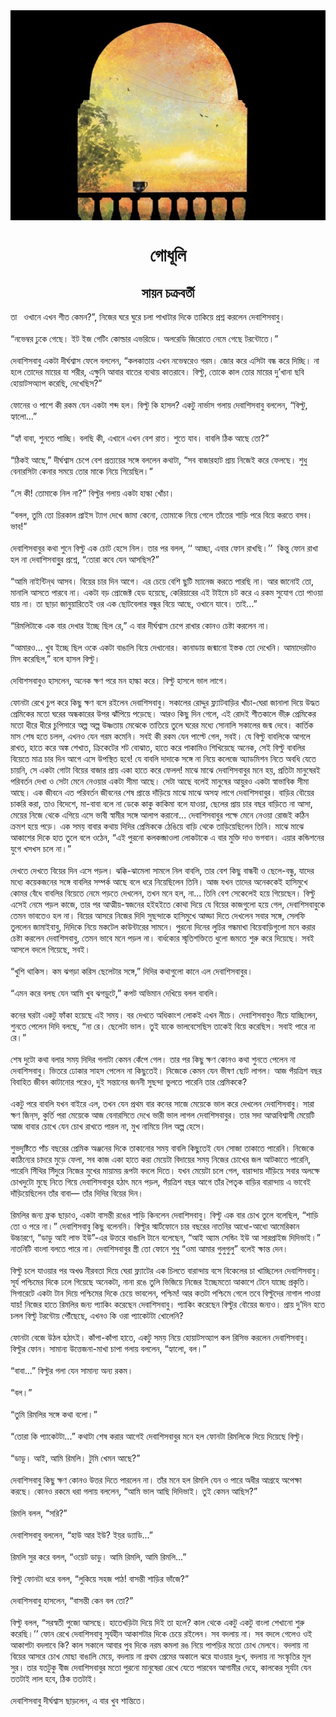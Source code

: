 <div align=center> <img src="./../metadata/images/গোধূলি.jpg" align="center" ></div>
<h1 align=center>গোধূলি</h1>
<h2 align=center>সায়ন চক্রবর্তী</h2>
&#x9A4;&#x9BE; &#x2002;&#x993;&#x996;&#x9BE;&#x9A8;&#x9C7; &#x98F;&#x996;&#x9A8; &#x9B6;&#x9C0;&#x9A4; &#x995;&#x9C7;&#x9AE;&#x9A8;?&#x201D;, &#x9A8;&#x9BF;&#x99C;&#x9C7;&#x9B0; &#x998;&#x9B0;&#x9C7; &#x998;&#x9C1;&#x9B0;&#x9C7; &#x99A;&#x9B2;&#x9BE; &#x9AA;&#x9BE;&#x996;&#x9BE;&#x99F;&#x9BE;&#x9B0; &#x9A6;&#x9BF;&#x995;&#x9C7; &#x9A4;&#x9BE;&#x995;&#x9BF;&#x9DF;&#x9C7; &#x9AA;&#x9CD;&#x9B0;&#x9B6;&#x9CD;&#x9A8; &#x995;&#x9B0;&#x9B2;&#x9C7;&#x9A8; &#x9A6;&#x9C7;&#x9AC;&#x9BE;&#x9B6;&#x9BF;&#x9B8;&#x9AC;&#x9BE;&#x9AC;&#x9C1;&#x964;<br> <br>&#x201C;&#x9A8;&#x9AD;&#x9C7;&#x9AE;&#x9CD;&#x9AC;&#x9B0; &#x9A2;&#x9C1;&#x995;&#x9C7; &#x997;&#x9C7;&#x99B;&#x9C7;&#x964; &#x987;&#x99F; &#x987;&#x99C; &#x997;&#x9C7;&#x99F;&#x9BF;&#x982; &#x995;&#x9CB;&#x9B2;&#x9CD;&#x9A1;&#x9BE;&#x9B0; &#x98F;&#x9AD;&#x9B0;&#x9BF;&#x9A1;&#x9C7;&#x964; &#x985;&#x9B2;&#x9B0;&#x9C7;&#x9A1;&#x9BF; &#x99C;&#x9BF;&#x9B0;&#x9CB;&#x9A4;&#x9C7; &#x9A8;&#x9C7;&#x9AE;&#x9C7; &#x997;&#x9C7;&#x99B;&#x9C7; &#x99F;&#x9B0;&#x9A8;&#x9CD;&#x99F;&#x9CB;&#x9A4;&#x9C7;&#x964;&#x201D;<br> <br>&#x9A6;&#x9C7;&#x9AC;&#x9BE;&#x9B6;&#x9BF;&#x9B8;&#x9AC;&#x9BE;&#x9AC;&#x9C1; &#x98F;&#x995;&#x99F;&#x9BE; &#x9A6;&#x9C0;&#x9B0;&#x9CD;&#x998;&#x9B6;&#x9CD;&#x9AC;&#x9BE;&#x9B8; &#x9AB;&#x9C7;&#x9B2;&#x9C7; &#x9AC;&#x9B2;&#x9B2;&#x9C7;&#x9A8;, &#x201C;&#x995;&#x9B2;&#x995;&#x9BE;&#x9A4;&#x9BE;&#x9DF; &#x98F;&#x996;&#x9A8; &#x9A8;&#x9AD;&#x9C7;&#x9AE;&#x9CD;&#x9AC;&#x9B0;&#x9C7;&#x993; &#x997;&#x9B0;&#x9AE;&#x964; &#x99C;&#x9CB;&#x9B0; &#x995;&#x9B0;&#x9C7; &#x98F;&#x9B8;&#x9BF;&#x99F;&#x9BE; &#x9AC;&#x9A8;&#x9CD;&#x9A7; &#x995;&#x9B0;&#x9C7; &#x9A6;&#x9BF;&#x99A;&#x9CD;&#x99B;&#x9BF;&#x964; &#x9A8;&#x9BE; &#x9B9;&#x9B2;&#x9C7; &#x9A4;&#x9CB;&#x9A6;&#x9C7;&#x9B0; &#x9AE;&#x9BE;&#x9DF;&#x9C7;&#x9B0; &#x9AF;&#x9BE; &#x9B6;&#x9B0;&#x9C0;&#x9B0;, &#x98F;&#x995;&#x9CD;&#x9B7;&#x9C1;&#x9A8;&#x9BF; &#x986;&#x9AC;&#x9BE;&#x9B0; &#x9AC;&#x9BE;&#x9A4;&#x9C7;&#x9B0; &#x9AC;&#x9CD;&#x9AF;&#x9A5;&#x9BE;&#x9DF; &#x995;&#x9BE;&#x9A4;&#x9B0;&#x9BE;&#x9AC;&#x9C7;&#x964; &#x9AC;&#x9BF;&#x9B2;&#x9CD;&#x99F;&#x9C1;, &#x9A4;&#x9CB;&#x995;&#x9C7; &#x995;&#x9BE;&#x9B2; &#x9A4;&#x9CB;&#x9B0; &#x9AE;&#x9BE;&#x9DF;&#x9C7;&#x9B0; &#x9A6;&#x9C1;&#x2019;&#x996;&#x9BE;&#x9A8;&#x9BE; &#x99B;&#x9AC;&#x9BF; &#x9B9;&#x9CB;&#x9DF;&#x9BE;&#x99F;&#x9B8;&#x985;&#x9CD;&#x9AF;&#x9BE;&#x9AA; &#x995;&#x9B0;&#x9C7;&#x99B;&#x9BF;, &#x9A6;&#x9C7;&#x996;&#x9C7;&#x99B;&#x9BF;&#x9B8;?&#x201D;<br> <br>&#x9AB;&#x9CB;&#x9A8;&#x9C7;&#x9B0; &#x993; &#x9AA;&#x9BE;&#x9B6;&#x9C7; &#x995;&#x9C0; &#x9B0;&#x995;&#x9AE; &#x9AF;&#x9C7;&#x9A8; &#x98F;&#x995;&#x99F;&#x9BE; &#x9B6;&#x9AC;&#x9CD;&#x9A6; &#x9B9;&#x9B2;&#x964; &#x9AC;&#x9BF;&#x9B2;&#x9CD;&#x99F;&#x9C1; &#x995;&#x9BF; &#x9B9;&#x9BE;&#x9B8;&#x9B2;? &#x98F;&#x995;&#x99F;&#x9C1; &#x9A8;&#x9BE;&#x9B0;&#x9CD;&#x9AD;&#x9BE;&#x9B8; &#x997;&#x9B2;&#x9BE;&#x9DF; &#x9A6;&#x9C7;&#x9AC;&#x9BE;&#x9B6;&#x9BF;&#x9B8;&#x9AC;&#x9BE;&#x9AC;&#x9C1; &#x9AC;&#x9B2;&#x9B2;&#x9C7;&#x9A8;, &#x201C;&#x9AC;&#x9BF;&#x9B2;&#x9CD;&#x99F;&#x9C1;, &#x9B9;&#x9CD;&#x9AF;&#x9BE;&#x9B2;&#x9CB;...&#x201D;<br> <br>&#x201C;&#x9B9;&#x9CD;&#x9AF;&#x9BE;&#x981; &#x9AC;&#x9BE;&#x9AC;&#x9BE;, &#x9B6;&#x9C1;&#x9A8;&#x9A4;&#x9C7; &#x9AA;&#x9BE;&#x99A;&#x9CD;&#x99B;&#x9BF;&#x964; &#x9AC;&#x9B2;&#x99B;&#x9BF; &#x995;&#x9C0;, &#x98F;&#x996;&#x9BE;&#x9A8;&#x9C7; &#x98F;&#x996;&#x9A8; &#x9AC;&#x9C7;&#x9B6; &#x9B0;&#x9BE;&#x9A4;&#x964; &#x9B6;&#x9C1;&#x9A4;&#x9C7; &#x9AF;&#x9BE;&#x9AC;&#x964; &#x9AC;&#x9BE;&#x9AC;&#x9B2;&#x9BF; &#x9A0;&#x9BF;&#x995; &#x986;&#x99B;&#x9C7; &#x9A4;&#x9CB;?&#x201D;<br> <br>&#x201C;&#x9A0;&#x9BF;&#x995;&#x987; &#x986;&#x99B;&#x9C7;,&#x201D; &#x9A6;&#x9C0;&#x9B0;&#x9CD;&#x998;&#x9B6;&#x9CD;&#x9AC;&#x9BE;&#x9B8; &#x99A;&#x9C7;&#x9AA;&#x9C7; &#x9AC;&#x9C7;&#x9B6; &#x9AA;&#x9CD;&#x9B0;&#x9A4;&#x9CD;&#x9AF;&#x9DF;&#x9C7;&#x9B0; &#x9B8;&#x999;&#x9CD;&#x997;&#x9C7; &#x9AC;&#x9B2;&#x9B2;&#x9C7;&#x9A8; &#x995;&#x9A5;&#x9BE;&#x99F;&#x9BE;, &#x201C;&#x9B8;&#x9AC; &#x9AC;&#x9BE;&#x99C;&#x9BE;&#x9B0;&#x9B9;&#x9BE;&#x99F; &#x9AA;&#x9CD;&#x9B0;&#x9BE;&#x9DF; &#x9A8;&#x9BF;&#x99C;&#x9C7;&#x987; &#x995;&#x9B0;&#x9C7; &#x9AB;&#x9C7;&#x9B2;&#x99B;&#x9C7;&#x964; &#x9B6;&#x9C1;&#x9A7;&#x9C1; &#x9AC;&#x9C7;&#x9A8;&#x9BE;&#x9B0;&#x9B8;&#x9BF;&#x99F;&#x9BE; &#x995;&#x9C7;&#x9A8;&#x9BE;&#x9B0; &#x9B8;&#x9AE;&#x9DF;&#x9C7; &#x9A4;&#x9CB;&#x9B0; &#x9AE;&#x9BE;&#x995;&#x9C7; &#x9A8;&#x9BF;&#x9DF;&#x9C7; &#x997;&#x9BF;&#x9DF;&#x9C7;&#x99B;&#x9BF;&#x9B2;&#x964;&#x201D;<br> <br>&#x201C;&#x9B8;&#x9C7; &#x995;&#x9C0;! &#x9A4;&#x9CB;&#x9AE;&#x9BE;&#x995;&#x9C7; &#x9A8;&#x9BF;&#x9B2; &#x9A8;&#x9BE;?&#x201D; &#x9AC;&#x9BF;&#x9B2;&#x9CD;&#x99F;&#x9C1;&#x9B0; &#x997;&#x9B2;&#x9BE;&#x9DF; &#x98F;&#x995;&#x99F;&#x9BE; &#x9B9;&#x9BE;&#x9B2;&#x9CD;&#x995;&#x9BE; &#x996;&#x9CB;&#x981;&#x99A;&#x9BE;&#x964;<br> <br>&#x201C;&#x9AC;&#x9B2;&#x9B2;, &#x9A4;&#x9C1;&#x9AE;&#x9BF; &#x9A4;&#x9CB; &#x99A;&#x9BF;&#x9B0;&#x995;&#x9BE;&#x9B2; &#x9AA;&#x9CD;&#x9B0;&#x9BE;&#x987;&#x9B8; &#x99F;&#x9CD;&#x9AF;&#x9BE;&#x997; &#x9A6;&#x9C7;&#x996;&#x9C7; &#x99C;&#x9BE;&#x9AE;&#x9BE; &#x995;&#x9C7;&#x9A8;&#x9CB;, &#x9A4;&#x9CB;&#x9AE;&#x9BE;&#x995;&#x9C7; &#x9A8;&#x9BF;&#x9DF;&#x9C7; &#x997;&#x9C7;&#x9B2;&#x9C7; &#x9A4;&#x9BE;&#x981;&#x9A4;&#x9C7;&#x9B0; &#x9B6;&#x9BE;&#x9DC;&#x9BF; &#x9AA;&#x9B0;&#x9C7; &#x9AC;&#x9BF;&#x9DF;&#x9C7; &#x995;&#x9B0;&#x9A4;&#x9C7; &#x9AC;&#x9B8;&#x9AC;&#x964; &#x9AD;&#x9BE;&#x9AC;!&#x201D;<br> <br>&#x9A6;&#x9C7;&#x9AC;&#x9BE;&#x9B6;&#x9BF;&#x9B8;&#x9AC;&#x9BE;&#x9AC;&#x9C1;&#x9B0; &#x995;&#x9A5;&#x9BE; &#x9B6;&#x9C1;&#x9A8;&#x9C7; &#x9AC;&#x9BF;&#x9B2;&#x9CD;&#x99F;&#x9C1; &#x98F;&#x995; &#x99A;&#x9CB;&#x99F; &#x9B9;&#x9C7;&#x9B8;&#x9C7; &#x9A8;&#x9BF;&#x9B2;&#x964; &#x9A4;&#x9BE;&#x9B0; &#x9AA;&#x9B0; &#x9AC;&#x9B2;&#x9B2;, &#x2018;&#x2018; &#x986;&#x99A;&#x9CD;&#x99B;&#x9BE;, &#x98F;&#x9AC;&#x9BE;&#x9B0; &#x9AB;&#x9CB;&#x9A8; &#x9B0;&#x9BE;&#x996;&#x99B;&#x9BF;&#x964;&#x2019;&#x2019;&#xA0; &#x995;&#x9BF;&#x9A8;&#x9CD;&#x9A4;&#x9C1; &#x9AB;&#x9CB;&#x9A8; &#x9B0;&#x9BE;&#x996;&#x9BE; &#x9B9;&#x9B2; &#x9A8;&#x9BE; &#x9A6;&#x9C7;&#x9AC;&#x9BE;&#x9B6;&#x9BF;&#x9B8;&#x9AC;&#x9BE;&#x9AC;&#x9C1;&#x9C1;&#x9B0; &#x9AA;&#x9CD;&#x9B0;&#x9B6;&#x9CD;&#x9A8;&#x9C7;, &#x201C;&#x9A4;&#x9CB;&#x9B0;&#x9BE; &#x995;&#x9AC;&#x9C7; &#x9AF;&#x9C7;&#x9A8; &#x986;&#x9B8;&#x99B;&#x9BF;&#x9B8;?&#x201D;<br> <br>&#x201C;&#x986;&#x9AE;&#x9BF; &#x9A8;&#x9BE;&#x987;&#x9A8;&#x9CD;&#x99F;&#x9BF;&#x9A8;&#x9CD;&#x200C;&#x9A5; &#x986;&#x9B8;&#x9AC;&#x964; &#x9AC;&#x9BF;&#x9DF;&#x9C7;&#x9B0; &#x99A;&#x9BE;&#x9B0; &#x9A6;&#x9BF;&#x9A8; &#x986;&#x997;&#x9C7;&#x964; &#x98F;&#x9B0; &#x99A;&#x9C7;&#x9DF;&#x9C7; &#x9AC;&#x9C7;&#x9B6;&#x9BF; &#x99B;&#x9C1;&#x99F;&#x9BF; &#x9AE;&#x9CD;&#x9AF;&#x9BE;&#x9A8;&#x9C7;&#x99C; &#x995;&#x9B0;&#x9A4;&#x9C7; &#x9AA;&#x9BE;&#x9B0;&#x99B;&#x9BF; &#x9A8;&#x9BE;&#x964; &#x986;&#x9B0; &#x99C;&#x9BE;&#x9A8;&#x9CB;&#x987; &#x9A4;&#x9CB;, &#x9AE;&#x9BE;&#x9A8;&#x9BE;&#x9B2;&#x9BF; &#x986;&#x9B8;&#x9A4;&#x9C7; &#x9AA;&#x9BE;&#x9B0;&#x9AC;&#x9C7; &#x9A8;&#x9BE;&#x964; &#x98F;&#x995;&#x99F;&#x9BE; &#x9AC;&#x9DC; &#x9AA;&#x9CD;&#x9B0;&#x9CB;&#x99C;&#x9C7;&#x995;&#x9CD;&#x99F; &#x9B9;&#x9C7;&#x9A1; &#x9B9;&#x9DF;&#x9C7;&#x99B;&#x9C7;, &#x995;&#x9C7;&#x9B0;&#x9BF;&#x9DF;&#x9BE;&#x9B0;&#x9C7;&#x9B0; &#x98F;&#x987; &#x99F;&#x9BE;&#x987;&#x9AE;&#x9C7; &#x99A;&#x99F; &#x995;&#x9B0;&#x9C7; &#x98F; &#x9B0;&#x995;&#x9AE; &#x9B8;&#x9C1;&#x9AF;&#x9CB;&#x997; &#x9A4;&#x9CB; &#x9AA;&#x9BE;&#x993;&#x9DF;&#x9BE; &#x9AF;&#x9BE;&#x9DF; &#x9A8;&#x9BE;&#x964; &#x9A4;&#x9BE; &#x99B;&#x9BE;&#x9DC;&#x9BE; &#x99C;&#x9BE;&#x9A8;&#x9C1;&#x9DF;&#x9BE;&#x9B0;&#x9BF;&#x9A4;&#x9C7;&#x987; &#x993;&#x9B0; &#x98F;&#x995; &#x99B;&#x9CB;&#x99F;&#x9AC;&#x9C7;&#x9B2;&#x9BE;&#x9B0; &#x9AC;&#x9A8;&#x9CD;&#x9A7;&#x9C1;&#x9B0; &#x9AC;&#x9BF;&#x9DF;&#x9C7; &#x986;&#x99B;&#x9C7;, &#x993;&#x996;&#x9BE;&#x9A8;&#x9C7; &#x9AF;&#x9BE;&#x9AC;&#x9C7;&#x964; &#x9A4;&#x9BE;&#x987;...&#x201D;<br> <br>&#x201C;&#x9B0;&#x9BF;&#x9AE;&#x9B2;&#x9BF;&#x99F;&#x9BE;&#x995;&#x9C7; &#x98F;&#x995; &#x9AC;&#x9BE;&#x9B0; &#x9A6;&#x9C7;&#x996;&#x9BE;&#x9B0; &#x987;&#x99A;&#x9CD;&#x99B;&#x9C7; &#x99B;&#x9BF;&#x9B2; &#x9B0;&#x9C7;,&#x201D; &#x98F; &#x9AC;&#x9BE;&#x9B0; &#x9A6;&#x9C0;&#x9B0;&#x9CD;&#x998;&#x9B6;&#x9CD;&#x9AC;&#x9BE;&#x9B8; &#x99A;&#x9C7;&#x9AA;&#x9C7; &#x9B0;&#x9BE;&#x996;&#x9BE;&#x9B0; &#x995;&#x9CB;&#x9A8;&#x993; &#x99A;&#x9C7;&#x9B7;&#x9CD;&#x99F;&#x9BE; &#x995;&#x9B0;&#x9B2;&#x9C7;&#x9A8; &#x9A8;&#x9BE;&#x964;<br> <br>&#x201C;&#x986;&#x9AE;&#x9BE;&#x9B0;&#x993;... &#x996;&#x9C1;&#x9AC; &#x987;&#x99A;&#x9CD;&#x99B;&#x9C7; &#x99B;&#x9BF;&#x9B2; &#x993;&#x995;&#x9C7; &#x98F;&#x995;&#x99F;&#x9BE; &#x9AC;&#x9BE;&#x999;&#x9BE;&#x9B2;&#x9BF; &#x9AC;&#x9BF;&#x9DF;&#x9C7; &#x9A6;&#x9C7;&#x996;&#x9BE;&#x9A8;&#x9CB;&#x9B0;&#x964; &#x995;&#x9BE;&#x9A8;&#x9BE;&#x9A1;&#x9BE;&#x9DF; &#x99C;&#x9A8;&#x9CD;&#x9AE;&#x9BE;&#x9A8;&#x9CB; &#x987;&#x9B8;&#x9CD;&#x9A4;&#x995; &#x9A4;&#x9CB; &#x9A6;&#x9C7;&#x996;&#x9C7;&#x9A8;&#x9BF;&#x964; &#x986;&#x9AE;&#x9BE;&#x9A6;&#x9C7;&#x9B0;&#x99F;&#x9BE;&#x993; &#x9AE;&#x9BF;&#x9B8; &#x995;&#x9B0;&#x9C7;&#x99B;&#x9BF;&#x9B2;,&#x201D; &#x9AC;&#x9B2;&#x9C7; &#x9B9;&#x9BE;&#x9B8;&#x9B2; &#x9AC;&#x9BF;&#x9B2;&#x9CD;&#x99F;&#x9C1;&#x964;<br> <br>&#x9A6;&#x9C7;&#x9AC;&#x9BE;&#x9BF;&#x9B6;&#x9B8;&#x9AC;&#x9BE;&#x9AC;&#x9C1;&#x993; &#x9B9;&#x9BE;&#x9B8;&#x9B2;&#x9C7;&#x9A8;, &#x985;&#x9A8;&#x9C7;&#x995; &#x995;&#x9CD;&#x9B7;&#x9A3; &#x9AA;&#x9B0;&#x9C7; &#x9AE;&#x9A8; &#x9B9;&#x9BE;&#x9B2;&#x9CD;&#x995;&#x9BE; &#x995;&#x9B0;&#x9C7;&#x964; &#x9AC;&#x9BF;&#x9B2;&#x9CD;&#x99F;&#x9C1; &#x9B9;&#x9BE;&#x9B8;&#x9B2;&#x9C7; &#x9AD;&#x9BE;&#x9B2; &#x9B2;&#x9BE;&#x997;&#x9C7;&#x964;<br> <br>&#x9AB;&#x9CB;&#x9A8;&#x99F;&#x9BE; &#x9B0;&#x9C7;&#x996;&#x9C7; &#x99A;&#x9C1;&#x9AA; &#x995;&#x9B0;&#x9C7; &#x995;&#x9BF;&#x99B;&#x9C1; &#x995;&#x9CD;&#x9B7;&#x9A3; &#x9AC;&#x9B8;&#x9C7; &#x9B0;&#x987;&#x9B2;&#x9C7;&#x9A8; &#x9A6;&#x9C7;&#x9AC;&#x9BE;&#x9B6;&#x9BF;&#x9B8;&#x9AC;&#x9BE;&#x9AC;&#x9C1;&#x964; &#x9B8;&#x995;&#x9BE;&#x9B2;&#x9C7;&#x9B0; &#x9B0;&#x9CB;&#x9A6;&#x9CD;&#x9A6;&#x9C1;&#x9B0; &#x9AB;&#x9CD;&#x9B2;&#x9CD;&#x9AF;&#x9BE;&#x99F;&#x9AC;&#x9BE;&#x9DC;&#x9BF;&#x9B0; &#x996;&#x9BE;&#x981;&#x99A;&#x9BE;-&#x998;&#x9C7;&#x9B0;&#x9BE; &#x99C;&#x9BE;&#x9A8;&#x9BE;&#x9B2;&#x9BE; &#x9A6;&#x9BF;&#x9DF;&#x9C7; &#x989;&#x9A6;&#x9CD;&#x9A7;&#x9A4; &#x9AA;&#x9CD;&#x9B0;&#x9C7;&#x9AE;&#x9BF;&#x995;&#x9C7;&#x9B0; &#x9AE;&#x9A4;&#x9CB; &#x998;&#x9B0;&#x9C7;&#x9B0; &#x985;&#x9A8;&#x9CD;&#x9A7;&#x995;&#x9BE;&#x9B0;&#x9C7;&#x9B0; &#x989;&#x9AA;&#x9B0; &#x99D;&#x9BE;&#x981;&#x9AA;&#x9BF;&#x9DF;&#x9C7; &#x9AA;&#x9DC;&#x9C7;&#x99B;&#x9C7;&#x964; &#x986;&#x9B0;&#x993; &#x995;&#x9BF;&#x99B;&#x9C1; &#x9A6;&#x9BF;&#x9A8; &#x997;&#x9C7;&#x9B2;&#x9C7;, &#x98F;&#x987; &#x9B0;&#x9CB;&#x9A6;&#x987; &#x9B6;&#x9C0;&#x9A4;&#x995;&#x9BE;&#x9B2;&#x9C7; &#x9AD;&#x9C0;&#x9B0;&#x9C1; &#x9AA;&#x9CD;&#x9B0;&#x9C7;&#x9AE;&#x9BF;&#x995;&#x9C7;&#x9B0; &#x9AE;&#x9A4;&#x9CB; &#x9A7;&#x9C0;&#x9B0;&#x9C7; &#x9A7;&#x9C0;&#x9B0;&#x9C7; &#x99A;&#x9C1;&#x9AA;&#x9BF;&#x9B8;&#x9BE;&#x9B0;&#x9C7; &#x985;&#x9B2;&#x9CD;&#x9AA; &#x985;&#x9B2;&#x9CD;&#x9AA; &#x989;&#x9B7;&#x9CD;&#x9A3;&#x9A4;&#x9BE;&#x9DF; &#x9AE;&#x9C7;&#x99D;&#x9C7;&#x995;&#x9C7; &#x9A4;&#x9BE;&#x9A4;&#x9BF;&#x9DF;&#x9C7; &#x9A4;&#x9C1;&#x9B2;&#x9C7; &#x998;&#x9B0;&#x9C7;&#x9B0; &#x9AE;&#x9A7;&#x9CD;&#x9AF;&#x9C7; &#x9B8;&#x9CB;&#x9A8;&#x9BE;&#x9B2;&#x9BF; &#x9B8;&#x995;&#x9BE;&#x9B2;&#x9C7;&#x9B0; &#x99C;&#x9A8;&#x9CD;&#x9AE; &#x9A6;&#x9C7;&#x9AC;&#x9C7;&#x964; &#x995;&#x9BE;&#x9B0;&#x9CD;&#x9A4;&#x9BF;&#x995; &#x9AE;&#x9BE;&#x9B8; &#x9B6;&#x9C7;&#x9B7; &#x9B9;&#x9A4;&#x9C7; &#x99A;&#x9B2;&#x9B2;, &#x98F;&#x996;&#x9A8;&#x993; &#x9AF;&#x9C7;&#x9A8; &#x997;&#x9B0;&#x9AE; &#x995;&#x9AE;&#x9C7;&#x9A8;&#x9BF;&#x964; &#x9B8;&#x9AC;&#x987; &#x995;&#x9C0; &#x9B0;&#x995;&#x9AE; &#x9AF;&#x9C7;&#x9A8; &#x9AA;&#x9BE;&#x9B2;&#x9CD;&#x99F;&#x9C7; &#x997;&#x9C7;&#x9B2;, &#x9B8;&#x9AC;&#x987;&#x964; &#x9AF;&#x9C7; &#x9AC;&#x9BF;&#x9B2;&#x9CD;&#x99F;&#x9C1; &#x9AC;&#x9BE;&#x9AC;&#x9B2;&#x9BF;&#x995;&#x9C7; &#x986;&#x997;&#x9B2;&#x9C7; &#x9B0;&#x9BE;&#x996;&#x9A4;, &#x9B9;&#x9BE;&#x9A4;&#x9C7; &#x995;&#x9B0;&#x9C7; &#x985;&#x999;&#x9CD;&#x995; &#x9B6;&#x9C7;&#x996;&#x9BE;&#x9A4;, &#x995;&#x9CD;&#x9B0;&#x9BF;&#x995;&#x9C7;&#x99F;&#x9C7;&#x9B0; &#x9B6;&#x99F; &#x9AC;&#x9CB;&#x99D;&#x9BE;&#x9A4;, &#x9B9;&#x9BE;&#x9A4;&#x9C7; &#x995;&#x9B0;&#x9C7; &#x9AA;&#x9BE;&#x995;&#x9BE;&#x9AE;&#x9BF;&#x993; &#x9B6;&#x9BF;&#x996;&#x9BF;&#x9DF;&#x9C7;&#x99B;&#x9C7; &#x985;&#x9A8;&#x9C7;&#x995;, &#x9B8;&#x9C7;&#x987; &#x9AC;&#x9BF;&#x9B2;&#x9CD;&#x99F;&#x9C1; &#x9AC;&#x9BE;&#x9AC;&#x9B2;&#x9BF;&#x9B0; &#x9AC;&#x9BF;&#x9DF;&#x9C7;&#x9A4;&#x9C7; &#x9AE;&#x9BE;&#x9A4;&#x9CD;&#x9B0; &#x99A;&#x9BE;&#x9B0; &#x9A6;&#x9BF;&#x9A8; &#x986;&#x997;&#x9C7; &#x98F;&#x9B8;&#x9C7; &#x989;&#x9AA;&#x9B8;&#x9CD;&#x9A5;&#x9BF;&#x9A4; &#x9B9;&#x9AC;&#x9C7;! &#x9AF;&#x9C7; &#x9AC;&#x9BE;&#x9AC;&#x9B2;&#x9BF; &#x9A6;&#x9BE;&#x9A6;&#x9BE;&#x995;&#x9C7; &#x9B8;&#x999;&#x9CD;&#x997;&#x9C7; &#x9A8;&#x9BE; &#x9A8;&#x9BF;&#x9DF;&#x9C7; &#x995;&#x9B2;&#x9C7;&#x99C;&#x9C7; &#x985;&#x9CD;&#x9AF;&#x9BE;&#x9A1;&#x9AE;&#x9BF;&#x9B6;&#x9A8; &#x9A8;&#x9BF;&#x9A4;&#x9C7; &#x985;&#x9AC;&#x9A7;&#x9BF; &#x9AF;&#x9C7;&#x9A4;&#x9C7; &#x99A;&#x9BE;&#x9DF;&#x9A8;&#x9BF;, &#x9B8;&#x9C7; &#x98F;&#x995;&#x99F;&#x9BE; &#x997;&#x9CB;&#x99F;&#x9BE; &#x9AC;&#x9BF;&#x9DF;&#x9C7;&#x9B0; &#x9AC;&#x9BE;&#x99C;&#x9BE;&#x9B0; &#x9AA;&#x9CD;&#x9B0;&#x9BE;&#x9DF; &#x98F;&#x995;&#x9BE; &#x9B9;&#x9BE;&#x9A4;&#x9C7; &#x995;&#x9B0;&#x9C7; &#x9AB;&#x9C7;&#x9B2;&#x9B2;! &#x9AE;&#x9BE;&#x99D;&#x9C7; &#x9AE;&#x9BE;&#x99D;&#x9C7; &#x9A6;&#x9C7;&#x9AC;&#x9BE;&#x9B6;&#x9BF;&#x9B8;&#x9AC;&#x9BE;&#x9AC;&#x9C1;&#x9B0; &#x9AE;&#x9A8;&#x9C7; &#x9B9;&#x9DF;, &#x9AA;&#x9CD;&#x9B0;&#x9A4;&#x9BF;&#x99F;&#x9BE; &#x9AE;&#x9BE;&#x9A8;&#x9C1;&#x9B7;&#x9C7;&#x9B0;&#x987; &#x9AA;&#x9B0;&#x9BF;&#x9AC;&#x9B0;&#x9CD;&#x9A4;&#x9A8; &#x9A6;&#x9C7;&#x996;&#x9BE; &#x993; &#x9B8;&#x9C7;&#x99F;&#x9BE; &#x9AE;&#x9C7;&#x9A8;&#x9C7; &#x9A8;&#x9C7;&#x993;&#x9DF;&#x9BE;&#x9B0; &#x98F;&#x995;&#x99F;&#x9BE; &#x9B8;&#x9C0;&#x9AE;&#x9BE; &#x986;&#x99B;&#x9C7;&#x964; &#x9B8;&#x9C7;&#x99F;&#x9BE; &#x986;&#x99B;&#x9C7; &#x9AC;&#x9B2;&#x9C7;&#x987; &#x9AE;&#x9BE;&#x9A8;&#x9C1;&#x9B7;&#x9C7;&#x9B0; &#x986;&#x9DF;&#x9C1;&#x9B0;&#x993; &#x98F;&#x995;&#x99F;&#x9BE; &#x9B8;&#x9CD;&#x9AC;&#x9BE;&#x9AD;&#x9BE;&#x9AC;&#x9BF;&#x995; &#x9B8;&#x9C0;&#x9AE;&#x9BE; &#x986;&#x99B;&#x9C7;&#x964; &#x98F;&#x995; &#x99C;&#x9C0;&#x9AC;&#x9A8;&#x9C7; &#x98F;&#x9A4; &#x9AA;&#x9B0;&#x9BF;&#x9AC;&#x9B0;&#x9CD;&#x9A4;&#x9A8; &#x99C;&#x9C0;&#x9AC;&#x9A8;&#x9C7;&#x9B0; &#x9B6;&#x9C7;&#x9B7; &#x9AA;&#x9CD;&#x9B0;&#x9BE;&#x9A8;&#x9CD;&#x9A4;&#x9C7; &#x9A6;&#x9BE;&#x981;&#x9DC;&#x9BF;&#x9DF;&#x9C7; &#x9AE;&#x9BE;&#x99D;&#x9C7; &#x9AE;&#x9BE;&#x99D;&#x9C7; &#x985;&#x9B8;&#x9B9;&#x9CD;&#x9AF; &#x9B2;&#x9BE;&#x997;&#x9C7; &#x9A6;&#x9C7;&#x9AC;&#x9BE;&#x9B6;&#x9BF;&#x9B8;&#x9AC;&#x9BE;&#x9AC;&#x9C1;&#x9B0;&#x964; &#x9AC;&#x9BE;&#x9DC;&#x9BF;&#x9B0; &#x9AC;&#x9CC;&#x9DF;&#x9C7;&#x9B0; &#x99A;&#x9BE;&#x995;&#x9B0;&#x9BF; &#x995;&#x9B0;&#x9BE;, &#x9A4;&#x9BE;&#x993; &#x9AC;&#x9BF;&#x9A6;&#x9C7;&#x9B6;&#x9C7;, &#x9AE;&#x9BE;-&#x9AC;&#x9BE;&#x9AC;&#x9BE; &#x9AC;&#x9B2;&#x9C7; &#x9A8;&#x9BE; &#x9A1;&#x9C7;&#x995;&#x9C7; &#x995;&#x9BE;&#x995;&#x9C1; &#x995;&#x9BE;&#x995;&#x9BF;&#x9AE;&#x9BE; &#x9AC;&#x9B2;&#x9C7; &#x9AF;&#x9BE;&#x993;&#x9DF;&#x9BE;, &#x99B;&#x9C7;&#x9B2;&#x9C7;&#x9B0; &#x9AA;&#x9CD;&#x9B0;&#x9BE;&#x9DF; &#x99A;&#x9BE;&#x9B0; &#x9AC;&#x99B;&#x9B0; &#x9AC;&#x9BE;&#x9DC;&#x9BF;&#x9A4;&#x9C7; &#x9A8;&#x9BE; &#x986;&#x9B8;&#x9BE;, &#x9AE;&#x9C7;&#x9DF;&#x9C7;&#x9B0; &#x9A8;&#x9BF;&#x99C;&#x9C7; &#x9A5;&#x9C7;&#x995;&#x9C7; &#x98F;&#x997;&#x9BF;&#x9DF;&#x9C7; &#x98F;&#x9B8;&#x9C7; &#x9AD;&#x9BE;&#x9AC;&#x9C0; &#x9B8;&#x9CD;&#x9AC;&#x9BE;&#x9AE;&#x9C0;&#x9B0; &#x9B8;&#x999;&#x9CD;&#x997;&#x9C7; &#x986;&#x9B2;&#x9BE;&#x9AA; &#x995;&#x9B0;&#x9BE;&#x9A8;&#x9CB;... &#x9A6;&#x9C7;&#x9AC;&#x9BE;&#x9B6;&#x9BF;&#x9B8;&#x9AC;&#x9BE;&#x9AC;&#x9C1;&#x9B0; &#x9AA;&#x995;&#x9CD;&#x9B7;&#x9C7; &#x9AE;&#x9C7;&#x9A8;&#x9C7; &#x9A8;&#x9C7;&#x993;&#x9DF;&#x9BE; &#x9B0;&#x9CB;&#x99C;&#x987; &#x995;&#x9A0;&#x9BF;&#x9A8; &#x995;&#x9CD;&#x9B0;&#x9AE;&#x9B6; &#x9B9;&#x9DF;&#x9C7; &#x9AA;&#x9DC;&#x9C7;&#x964; &#x98F;&#x995; &#x9B8;&#x9AE;&#x9DF; &#x9AC;&#x9BE;&#x9AC;&#x9BE;&#x9B0; &#x995;&#x9A5;&#x9BE;&#x9DF; &#x9A6;&#x9BF;&#x9A6;&#x9BF;&#x9B0; &#x9AA;&#x9CD;&#x9B0;&#x9C7;&#x9AE;&#x9BF;&#x995;&#x995;&#x9C7; &#x9A0;&#x9C7;&#x999;&#x9BF;&#x9DF;&#x9C7; &#x9AC;&#x9BE;&#x9DC;&#x9BF; &#x9A5;&#x9C7;&#x995;&#x9C7; &#x9A4;&#x9BE;&#x9A1;&#x9BC;&#x9BF;&#x9DF;&#x9C7;&#x99B;&#x9BF;&#x9B2;&#x9C7;&#x9A8; &#x9A4;&#x9BF;&#x9A8;&#x9BF;&#x964; &#x9AE;&#x9BE;&#x99D;&#x9C7; &#x9AE;&#x9BE;&#x99D;&#x9C7; &#x986;&#x995;&#x9BE;&#x9B6;&#x9C7;&#x9B0; &#x9A6;&#x9BF;&#x995;&#x9C7; &#x9B9;&#x9BE;&#x9A4; &#x9A4;&#x9C1;&#x9B2;&#x9C7; &#x9AC;&#x9B2;&#x9C7; &#x993;&#x9A0;&#x9C7;&#x9A8;, &#x201C;&#x98F;&#x987; &#x9AA;&#x9C1;&#x9B0;&#x9A8;&#x9CB; &#x995;&#x9B2;&#x995;&#x9AC;&#x9CD;&#x99C;&#x9BE;&#x993;&#x9B2;&#x9BE; &#x9B2;&#x9CB;&#x995;&#x99F;&#x9BE;&#x995;&#x9C7; &#x98F; &#x9AC;&#x9BE;&#x9B0; &#x9AE;&#x9C1;&#x995;&#x9CD;&#x9A4;&#x9BF; &#x9A6;&#x9BE;&#x993; &#x9AD;&#x997;&#x9AC;&#x9BE;&#x9A8;&#x964; &#x98F;&#x9DF;&#x9BE;&#x9B0; &#x995;&#x9A8;&#x9CD;&#x9A1;&#x9BF;&#x9B6;&#x9A8;&#x9C7;&#x9B0; &#x9AF;&#x9C1;&#x997;&#x9C7; &#x996;&#x9B8;&#x996;&#x9B8; &#x99A;&#x9B2;&#x9C7; &#x9A8;&#x9BE;&#x964;&#x201D;<br> <br>&#x9A6;&#x9C7;&#x996;&#x9A4;&#x9C7; &#x9A6;&#x9C7;&#x996;&#x9A4;&#x9C7; &#x9AC;&#x9BF;&#x9DF;&#x9C7;&#x9B0; &#x9A6;&#x9BF;&#x9A8; &#x98F;&#x9B8;&#x9C7; &#x9AA;&#x9DC;&#x9B2;&#x964; &#x99D;&#x995;&#x9CD;&#x995;&#x9BF;-&#x99D;&#x9BE;&#x9AE;&#x9C7;&#x9B2;&#x9BE; &#x9B8;&#x9BE;&#x9AE;&#x9B2;&#x9C7; &#x9A8;&#x9BF;&#x9B2; &#x9AC;&#x9BE;&#x9AC;&#x9B2;&#x9BF;, &#x9A4;&#x9BE;&#x9B0; &#x9AC;&#x9C7;&#x9B6; &#x995;&#x9BF;&#x99B;&#x9C1; &#x9AC;&#x9BE;&#x9A8;&#x9CD;&#x9A7;&#x9AC;&#x9C0; &#x993; &#x99B;&#x9C7;&#x9B2;&#x9C7;-&#x9AC;&#x9A8;&#x9CD;&#x9A7;&#x9C1;, &#x9AF;&#x9BE;&#x9A6;&#x9C7;&#x9B0; &#x9AE;&#x9A7;&#x9CD;&#x9AF;&#x9C7; &#x995;&#x9DF;&#x9C7;&#x995;&#x99C;&#x9A8;&#x9C7;&#x9B0; &#x9B8;&#x999;&#x9CD;&#x997;&#x9C7; &#x9AC;&#x9BE;&#x9AC;&#x9B2;&#x9BF;&#x9B0; &#x9B8;&#x9AE;&#x9CD;&#x9AA;&#x9B0;&#x9CD;&#x995; &#x986;&#x99B;&#x9C7; &#x9AC;&#x9B2;&#x9C7; &#x9A7;&#x9B0;&#x9C7; &#x9A8;&#x9BF;&#x9DF;&#x9C7;&#x99B;&#x9BF;&#x9B2;&#x9C7;&#x9A8; &#x9A4;&#x9BF;&#x9A8;&#x9BF;&#x964; &#x986;&#x99C; &#x9AF;&#x996;&#x9A8; &#x9A4;&#x9BE;&#x9A6;&#x9C7;&#x9B0; &#x985;&#x9A8;&#x9C7;&#x995;&#x995;&#x9C7;&#x987; &#x9B9;&#x9BE;&#x9B8;&#x9BF;&#x9AE;&#x9C1;&#x996;&#x9C7; &#x995;&#x9CB;&#x9AE;&#x9B0; &#x9AC;&#x9C7;&#x981;&#x9A7;&#x9C7; &#x9AC;&#x9BE;&#x9AC;&#x9B2;&#x9BF;&#x9B0; &#x9AC;&#x9BF;&#x9DF;&#x9C7;&#x9A4;&#x9C7; &#x9A8;&#x9C7;&#x9AE;&#x9C7; &#x9AA;&#x9DC;&#x9A4;&#x9C7; &#x9A6;&#x9C7;&#x996;&#x9B2;&#x9C7;&#x9A8;, &#x9A4;&#x996;&#x9A8; &#x9AE;&#x9A8;&#x9C7; &#x9B9;&#x9B2;, &#x9A8;&#x9BE;... &#x9A4;&#x9BF;&#x9A8;&#x9BF; &#x9AC;&#x9C7;&#x9B6; &#x9B8;&#x9C7;&#x995;&#x9C7;&#x9B2;&#x9C7;&#x987; &#x9B9;&#x9DF;&#x9C7; &#x997;&#x9BF;&#x9DF;&#x9C7;&#x99B;&#x9C7;&#x9A8;&#x964; &#x9AC;&#x9BF;&#x9B2;&#x9CD;&#x99F;&#x9C1; &#x98F;&#x9B8;&#x9C7;&#x987; &#x9A8;&#x9C7;&#x9AE;&#x9C7; &#x9AA;&#x9DC;&#x9B2; &#x995;&#x9BE;&#x99C;&#x9C7;, &#x9A4;&#x9BE;&#x9B0; &#x9AA;&#x9B0; &#x986;&#x9A4;&#x9CD;&#x9AE;&#x9C0;&#x9DF;-&#x9B8;&#x9CD;&#x9AC;&#x99C;&#x9A8;&#x9C7;&#x9B0; &#x9B9;&#x987;&#x9B9;&#x987;&#x9A4;&#x9C7; &#x995;&#x9CB;&#x9A5;&#x9BE; &#x9A6;&#x9BF;&#x9DF;&#x9C7; &#x9AF;&#x9C7; &#x9AC;&#x9BF;&#x9DF;&#x9C7;&#x9B0; &#x995;&#x9BE;&#x99C;&#x997;&#x9C1;&#x9B2;&#x9CB; &#x9B9;&#x9DF;&#x9C7; &#x997;&#x9C7;&#x9B2;, &#x9A6;&#x9C7;&#x9AC;&#x9BE;&#x9B6;&#x9BF;&#x9B8;&#x9AC;&#x9BE;&#x9AC;&#x9C1;&#x995;&#x9C7; &#x9A4;&#x9C7;&#x9AE;&#x9A8; &#x9AD;&#x9BE;&#x9AC;&#x9A4;&#x9C7;&#x993; &#x9B9;&#x9B2; &#x9A8;&#x9BE;&#x964; &#x9AC;&#x9BF;&#x9DF;&#x9C7;&#x9B0; &#x986;&#x9B8;&#x9B0;&#x9C7; &#x9A8;&#x9BF;&#x99C;&#x9C7;&#x9B0; &#x9A6;&#x9BF;&#x9A6;&#x9BF; &#x9B8;&#x9C1;&#x99B;&#x9A8;&#x9CD;&#x9A6;&#x9BE;&#x995;&#x9C7; &#x9B9;&#x9BE;&#x9B8;&#x9BF;&#x9AE;&#x9C1;&#x996;&#x9C7; &#x986;&#x9A1;&#x9CD;&#x9A1;&#x9BE; &#x9A6;&#x9BF;&#x9A4;&#x9C7; &#x9A6;&#x9C7;&#x996;&#x9B2;&#x9C7;&#x9A8; &#x9B8;&#x9AC;&#x9BE;&#x9B0; &#x9B8;&#x999;&#x9CD;&#x997;&#x9C7;, &#x9B8;&#x9C7;&#x9B2;&#x9AB;&#x9BF; &#x9A4;&#x9C1;&#x9B2;&#x9B2;&#x9C7;&#x9A8; &#x99C;&#x9BE;&#x9AE;&#x9BE;&#x987;&#x9AC;&#x9BE;&#x9AC;&#x9C1;, &#x9A6;&#x9BF;&#x9A6;&#x9BF;&#x995;&#x9C7; &#x9A8;&#x9BF;&#x9DF;&#x9C7; &#x9AE;&#x995;&#x99F;&#x9C7;&#x9B2; &#x995;&#x9BE;&#x989;&#x9A8;&#x9CD;&#x99F;&#x9BE;&#x9B0;&#x9C7;&#x9B0; &#x9B8;&#x9BE;&#x9AE;&#x9A8;&#x9C7;&#x964; &#x9AA;&#x9C1;&#x9B0;&#x9A8;&#x9CB; &#x9A6;&#x9BF;&#x9A8;&#x9C7;&#x9B0; &#x9B2;&#x9C1;&#x99A;&#x9BF;&#x9B0; &#x997;&#x9A8;&#x9CD;&#x9A7;&#x9AE;&#x9BE;&#x996;&#x9BE; &#x9AC;&#x9BF;&#x9DF;&#x9C7;&#x9AC;&#x9BE;&#x9DC;&#x9BF;&#x997;&#x9C1;&#x9B2;&#x9CB; &#x9AE;&#x9A8;&#x9C7; &#x995;&#x9B0;&#x9BE;&#x9B0; &#x99A;&#x9C7;&#x9B7;&#x9CD;&#x99F;&#x9BE; &#x995;&#x9B0;&#x9B2;&#x9C7;&#x9A8; &#x9A6;&#x9C7;&#x9AC;&#x9BE;&#x9B6;&#x9BF;&#x9B8;&#x9AC;&#x9BE;&#x9AC;&#x9C1;, &#x9A4;&#x9C7;&#x9AE;&#x9A8; &#x9AD;&#x9BE;&#x9AC;&#x9C7; &#x9AE;&#x9A8;&#x9C7; &#x9AA;&#x9DC;&#x9B2; &#x9A8;&#x9BE;&#x964; &#x9AC;&#x9BE;&#x9B0;&#x9CD;&#x9A7;&#x995;&#x9CD;&#x9AF;&#x9C7;&#x9B0; &#x9B8;&#x9CD;&#x9AE;&#x9C3;&#x9A4;&#x9BF;&#x9B6;&#x995;&#x9CD;&#x9A4;&#x9BF;&#x9A4;&#x9C7; &#x9A7;&#x9C1;&#x9B2;&#x9CB; &#x99C;&#x9AE;&#x9A4;&#x9C7; &#x9B6;&#x9C1;&#x9B0;&#x9C1; &#x995;&#x9B0;&#x9C7; &#x9A6;&#x9BF;&#x9DF;&#x9C7;&#x99B;&#x9C7;&#x964; &#x9B8;&#x9AC;&#x987; &#x986;&#x9B8;&#x9B2;&#x9C7; &#x9AC;&#x9A6;&#x9B2;&#x9C7; &#x997;&#x9BF;&#x9DF;&#x9C7;&#x99B;&#x9C7;, &#x9B8;&#x9AC;&#x987;&#x964;<br> <br>&#x201C;&#x996;&#x9C1;&#x9B6;&#x9BF; &#x9A5;&#x9BE;&#x995;&#x9BF;&#x9B8;&#x964; &#x995;&#x9AE; &#x99D;&#x997;&#x9DC;&#x9BE; &#x995;&#x9B0;&#x9BF;&#x9B8; &#x99B;&#x9C7;&#x9B2;&#x9C7;&#x99F;&#x9BE;&#x9B0; &#x9B8;&#x999;&#x9CD;&#x997;&#x9C7;,&#x201D; &#x9A6;&#x9BF;&#x9A6;&#x9BF;&#x9B0; &#x995;&#x9A5;&#x9BE;&#x997;&#x9C1;&#x9B2;&#x9CB; &#x995;&#x9BE;&#x9A8;&#x9C7; &#x98F;&#x9B2; &#x9A6;&#x9C7;&#x9AC;&#x9BE;&#x9B6;&#x9BF;&#x9B8;&#x9AC;&#x9BE;&#x9AC;&#x9C1;&#x9B0;&#x964;<br> <br>&#x201C;&#x98F;&#x9AE;&#x9A8; &#x995;&#x9B0;&#x9C7; &#x9AC;&#x9B2;&#x99B; &#x9AF;&#x9C7;&#x9A8; &#x986;&#x9AE;&#x9BF; &#x996;&#x9C1;&#x9AC; &#x99D;&#x997;&#x9DC;&#x9C1;&#x99F;&#x9C7;,&#x201D; &#x995;&#x9AA;&#x99F; &#x985;&#x9AD;&#x9BF;&#x9AE;&#x9BE;&#x9A8; &#x9A6;&#x9C7;&#x996;&#x9BF;&#x9DF;&#x9C7; &#x9AC;&#x9B2;&#x9B2; &#x9AC;&#x9BE;&#x9AC;&#x9B2;&#x9BF;&#x964;<br> <br>&#x995;&#x9A8;&#x9C7;&#x9B0; &#x998;&#x9B0;&#x99F;&#x9BE; &#x98F;&#x995;&#x99F;&#x9C1; &#x9AB;&#x9BE;&#x981;&#x995;&#x9BE; &#x9B9;&#x9DF;&#x9C7;&#x99B;&#x9C7; &#x98F;&#x987; &#x9B8;&#x9AE;&#x9DF;&#x964; &#x9AC;&#x9B0; &#x9A6;&#x9C7;&#x996;&#x9A4;&#x9C7; &#x985;&#x9A7;&#x9BF;&#x995;&#x9BE;&#x982;&#x9B6; &#x9B2;&#x9CB;&#x995;&#x987; &#x98F;&#x996;&#x9A8; &#x9A8;&#x9C0;&#x99A;&#x9C7;&#x964; &#x9A6;&#x9C7;&#x9AC;&#x9BE;&#x9B6;&#x9BF;&#x9B8;&#x9AC;&#x9BE;&#x9AC;&#x9C1;&#x993; &#x9A8;&#x9C0;&#x99A;&#x9C7; &#x9AF;&#x9BE;&#x99A;&#x9CD;&#x99B;&#x9BF;&#x9B2;&#x9C7;&#x9A8;, &#x9B6;&#x9C1;&#x9A8;&#x9A4;&#x9C7; &#x9AA;&#x9C7;&#x9B2;&#x9C7;&#x9A8; &#x9A6;&#x9BF;&#x9A6;&#x9BF; &#x9AC;&#x9B2;&#x99B;&#x9C7;, &#x201C;&#x9A8;&#x9BE; &#x9B0;&#x9C7;&#x964; &#x99B;&#x9C7;&#x9B2;&#x9C7;&#x99F;&#x9BE; &#x9AD;&#x9BE;&#x9B2;&#x964; &#x9A4;&#x9C1;&#x987; &#x9AF;&#x9BE;&#x995;&#x9C7; &#x9AD;&#x9BE;&#x9B2;&#x9AC;&#x9C7;&#x9B8;&#x9C7;&#x99B;&#x9BF;&#x9B8; &#x9A4;&#x9BE;&#x995;&#x9C7;&#x987; &#x9AC;&#x9BF;&#x9DF;&#x9C7; &#x995;&#x9B0;&#x9C7;&#x99B;&#x9BF;&#x9B8;&#x964; &#x9B8;&#x9AC;&#x9BE;&#x987; &#x9AA;&#x9BE;&#x9B0;&#x9C7; &#x9A8;&#x9BE; &#x9B0;&#x9C7;&#x964;&#x201D;<br> <br>&#x9B6;&#x9C7;&#x9B7; &#x9A6;&#x9C1;&#x99F;&#x9CB; &#x995;&#x9A5;&#x9BE; &#x9AC;&#x9B2;&#x9BE;&#x9B0; &#x9B8;&#x9AE;&#x9DF; &#x9A6;&#x9BF;&#x9A6;&#x9BF;&#x9B0; &#x997;&#x9B2;&#x9BE;&#x99F;&#x9BE; &#x995;&#x9C7;&#x9AE;&#x9A8; &#x995;&#x9C7;&#x981;&#x9AA;&#x9C7; &#x997;&#x9C7;&#x9B2;&#x964; &#x9A4;&#x9BE;&#x9B0; &#x9AA;&#x9B0; &#x995;&#x9BF;&#x99B;&#x9C1; &#x995;&#x9CD;&#x9B7;&#x9A3; &#x995;&#x9CB;&#x9A8;&#x993; &#x995;&#x9A5;&#x9BE; &#x9B6;&#x9C1;&#x9A8;&#x9A4;&#x9C7; &#x9AA;&#x9C7;&#x9B2;&#x9C7;&#x9A8; &#x9A8;&#x9BE; &#x9A6;&#x9C7;&#x9AC;&#x9BE;&#x9B6;&#x9BF;&#x9B8;&#x9AC;&#x9BE;&#x9AC;&#x9C1;&#x964; &#x9AD;&#x9BF;&#x9A4;&#x9B0;&#x9C7; &#x9A2;&#x9CB;&#x995;&#x9BE;&#x9B0; &#x9B8;&#x9BE;&#x9B9;&#x9B8; &#x9AA;&#x9C7;&#x9B2;&#x9C7;&#x9A8; &#x9A8;&#x9BE; &#x995;&#x9BF;&#x99B;&#x9C1;&#x9A4;&#x9C7;&#x987;&#x964; &#x9A8;&#x9BF;&#x99C;&#x9C7;&#x995;&#x9C7; &#x995;&#x9C7;&#x9AE;&#x9A8; &#x9AF;&#x9C7;&#x9A8; &#x9AD;&#x9C0;&#x9B7;&#x9A3; &#x99B;&#x9CB;&#x99F; &#x9B2;&#x9BE;&#x997;&#x9B2;&#x964; &#x986;&#x99C; &#x9AA;&#x981;&#x9DF;&#x9A4;&#x9CD;&#x9B0;&#x9BF;&#x9B6; &#x9AC;&#x99B;&#x9B0; &#x9AC;&#x9BF;&#x9AC;&#x9BE;&#x9B9;&#x9BF;&#x9A4; &#x99C;&#x9C0;&#x9AC;&#x9A8; &#x995;&#x9BE;&#x99F;&#x9BE;&#x9A8;&#x9CB;&#x9B0; &#x9AA;&#x9B0;&#x9C7;&#x993;, &#x9A6;&#x9C1;&#x987; &#x9B8;&#x9A8;&#x9CD;&#x9A4;&#x9BE;&#x9A8;&#x9C7;&#x9B0; &#x99C;&#x9A8;&#x9A8;&#x9C0; &#x9B8;&#x9C1;&#x99B;&#x9A8;&#x9CD;&#x9A6;&#x9BE; &#x9AD;&#x9C1;&#x9B2;&#x9A4;&#x9C7; &#x9AA;&#x9BE;&#x9B0;&#x9C7;&#x9A8;&#x9BF; &#x9A4;&#x9BE;&#x9B0; &#x9AA;&#x9CD;&#x9B0;&#x9C7;&#x9AE;&#x9BF;&#x995;&#x995;&#x9C7;?<br> <br>&#x98F;&#x995;&#x99F;&#x9C1; &#x9AA;&#x9B0;&#x9C7; &#x9AC;&#x9BE;&#x9AC;&#x9B2;&#x9BF; &#x9AF;&#x996;&#x9A8; &#x9AC;&#x9BE;&#x987;&#x9B0;&#x9C7; &#x98F;&#x9B2;, &#x9A4;&#x996;&#x9A8; &#x9AF;&#x9C7;&#x9A8; &#x9AA;&#x9CD;&#x9B0;&#x9A5;&#x9AE; &#x9AC;&#x9BE;&#x9B0; &#x995;&#x9A8;&#x9C7;&#x9B0; &#x9B8;&#x9BE;&#x99C;&#x9C7; &#x9AE;&#x9C7;&#x9DF;&#x9C7;&#x995;&#x9C7; &#x9AD;&#x9BE;&#x9B2; &#x995;&#x9B0;&#x9C7; &#x9A6;&#x9C7;&#x996;&#x9B2;&#x9C7;&#x9A8; &#x9A6;&#x9C7;&#x9AC;&#x9BE;&#x9B6;&#x9BF;&#x9B8;&#x9AC;&#x9BE;&#x9AC;&#x9C1;&#x964; &#x9B8;&#x9BE;&#x9B0;&#x9BE; &#x995;&#x9CD;&#x9B7;&#x9A3; &#x99C;&#x9BF;&#x9A8;&#x9CD;&#x200C;&#x9B8;, &#x995;&#x9C1;&#x9B0;&#x9CD;&#x9A4;&#x9BF; &#x9AA;&#x9B0;&#x9BE; &#x9AE;&#x9C7;&#x9DF;&#x9C7;&#x995;&#x9C7; &#x986;&#x99C; &#x9AC;&#x9C7;&#x9A8;&#x9BE;&#x9B0;&#x9B8;&#x9BF;&#x9A4;&#x9C7; &#x9A6;&#x9C7;&#x996;&#x9C7; &#x9AD;&#x9BE;&#x9B0;&#x9C0; &#x9AD;&#x9BE;&#x9B2; &#x9B2;&#x9BE;&#x997;&#x9B2; &#x9A6;&#x9C7;&#x9AC;&#x9BE;&#x9B6;&#x9BF;&#x9B8;&#x9AC;&#x9BE;&#x9AC;&#x9C1;&#x9B0;&#x964; &#x9A4;&#x9BE;&#x9B0; &#x9B8;&#x9A6;&#x9BE; &#x986;&#x9A4;&#x9CD;&#x9AE;&#x9AC;&#x9BF;&#x9B6;&#x9CD;&#x9AC;&#x9BE;&#x9B8;&#x9C0; &#x9AE;&#x9C7;&#x9DF;&#x9C7;&#x99F;&#x9BF; &#x986;&#x99C; &#x9AC;&#x9BE;&#x9AC;&#x9BE;&#x9B0; &#x99A;&#x9CB;&#x996;&#x9C7; &#x9AF;&#x9C7;&#x9A8; &#x99A;&#x9CB;&#x996; &#x9B0;&#x9BE;&#x996;&#x9A4;&#x9C7; &#x9AA;&#x9BE;&#x9B0;&#x9B2; &#x9A8;&#x9BE;, &#x9AE;&#x9C1;&#x996; &#x9A8;&#x9BE;&#x9AE;&#x9BF;&#x9DF;&#x9C7; &#x9A8;&#x9BF;&#x9B2; &#x985;&#x9B2;&#x9CD;&#x9AA; &#x9B9;&#x9C7;&#x9B8;&#x9C7;&#x964;<br> <br>&#x9B6;&#x9C1;&#x9AD;&#x9A6;&#x9C3;&#x9B7;&#x9CD;&#x99F;&#x9BF;&#x9A4;&#x9C7; &#x9AA;&#x9BE;&#x981;&#x99A; &#x9AC;&#x99B;&#x9B0;&#x9C7;&#x9B0; &#x9AA;&#x9CD;&#x9B0;&#x9C7;&#x9AE;&#x9BF;&#x995; &#x985;&#x99E;&#x9CD;&#x99C;&#x9A8;&#x9C7;&#x9B0; &#x9A6;&#x9BF;&#x995;&#x9C7; &#x9A4;&#x9BE;&#x995;&#x9BE;&#x9A8;&#x9CB;&#x9B0; &#x9B8;&#x9AE;&#x9DF; &#x9AC;&#x9BE;&#x9AC;&#x9B2;&#x9BF; &#x995;&#x9BF;&#x99B;&#x9C1;&#x9A4;&#x9C7;&#x987; &#x9AF;&#x9C7;&#x9A8; &#x9B8;&#x9CB;&#x99C;&#x9BE; &#x9A4;&#x9BE;&#x995;&#x9BE;&#x9A4;&#x9C7; &#x9AA;&#x9BE;&#x9B0;&#x9C7;&#x9A8;&#x9BF;&#x964; &#x9A8;&#x9BF;&#x99C;&#x9C7;&#x995;&#x9C7; &#x995;&#x9BE;&#x9A0;&#x9BF;&#x9A8;&#x9CD;&#x9AF;&#x9C7;&#x9B0; &#x99A;&#x9BE;&#x9A6;&#x9B0;&#x9C7; &#x9AE;&#x9C1;&#x9A1;&#x9BC;&#x9C7; &#x9AB;&#x9C7;&#x9B2;&#x9BE;, &#x9B8;&#x9AC; &#x995;&#x9BE;&#x99C; &#x98F;&#x995;&#x9BE; &#x9B9;&#x9BE;&#x9A4;&#x9C7; &#x995;&#x9B0;&#x9BE; &#x9AE;&#x9C7;&#x9DF;&#x9C7;&#x99F;&#x9BE; &#x9AC;&#x9BF;&#x9A6;&#x9BE;&#x9DF;&#x9C7;&#x9B0; &#x9B8;&#x9AE;&#x9DF; &#x9A8;&#x9BF;&#x99C;&#x9C7;&#x9B0; &#x99A;&#x9CB;&#x996;&#x9C7;&#x9B0; &#x99C;&#x9B2; &#x986;&#x99F;&#x995;&#x9BE;&#x9A4;&#x9C7; &#x9AA;&#x9BE;&#x9B0;&#x9C7;&#x9A8;&#x9BF;, &#x9AA;&#x9BE;&#x9B0;&#x9C7;&#x9A8;&#x9BF; &#x9B8;&#x9BF;&#x981;&#x9A5;&#x9BF;&#x9B0; &#x9B8;&#x9BF;&#x981;&#x9A6;&#x9C1;&#x9B0;&#x9C7; &#x9A8;&#x9BF;&#x99C;&#x9C7;&#x9B0; &#x9AE;&#x9C1;&#x996;&#x9C7;&#x9B0; &#x9AE;&#x9BE;&#x9DF;&#x9BE;&#x9AE;&#x9DF; &#x9B0;&#x9C2;&#x9AA;&#x99F;&#x9BE; &#x9AC;&#x9A6;&#x9B2;&#x9C7; &#x9A6;&#x9BF;&#x9A4;&#x9C7;&#x964; &#x9AF;&#x996;&#x9A8; &#x9AE;&#x9C7;&#x9DF;&#x9C7;&#x99F;&#x9BE; &#x99A;&#x9B2;&#x9C7; &#x997;&#x9C7;&#x9B2;, &#x9AC;&#x9BE;&#x9B0;&#x9BE;&#x9A8;&#x9CD;&#x9A6;&#x9BE;&#x9DF; &#x9A6;&#x9BE;&#x981;&#x9DC;&#x9BF;&#x9DF;&#x9C7; &#x9B8;&#x9AC;&#x9BE;&#x9B0; &#x985;&#x9B2;&#x995;&#x9CD;&#x9B7;&#x9C7; &#x99A;&#x9CB;&#x996;&#x9A6;&#x9C1;&#x99F;&#x9CB; &#x9AE;&#x9C1;&#x99B;&#x9C7; &#x9A8;&#x9BF;&#x9A4;&#x9C7; &#x997;&#x9BF;&#x9DF;&#x9C7; &#x9A6;&#x9C7;&#x9AC;&#x9BE;&#x9B6;&#x9BF;&#x9B8;&#x9AC;&#x9BE;&#x9AC;&#x9C1;&#x9B0; &#x9B9;&#x9A0;&#x9BE;&#x9CE; &#x9AE;&#x9A8;&#x9C7; &#x9AA;&#x9DC;&#x9B2;, &#x9AA;&#x981;&#x9DF;&#x9A4;&#x9CD;&#x9B0;&#x9BF;&#x9B6; &#x9AC;&#x99B;&#x9B0; &#x986;&#x997;&#x9C7; &#x9A4;&#x9BE;&#x981;&#x9B0; &#x9AA;&#x9C8;&#x9A4;&#x9C3;&#x995; &#x9AC;&#x9BE;&#x9DC;&#x9BF;&#x9B0; &#x9AC;&#x9BE;&#x9B0;&#x9BE;&#x9A8;&#x9CD;&#x9A6;&#x9BE;&#x9DF; &#x98F; &#x9AD;&#x9BE;&#x9AC;&#x9C7;&#x987; &#x9A6;&#x9BE;&#x981;&#x9DC;&#x9BF;&#x9DF;&#x9C7;&#x99B;&#x9BF;&#x9B2;&#x9C7;&#x9A8; &#x9A4;&#x9BE;&#x981;&#x9B0; &#x9AC;&#x9BE;&#x9AC;&#x9BE;&#x2014; &#x9A4;&#x9BE;&#x981;&#x9B0; &#x9A6;&#x9BF;&#x9A6;&#x9BF;&#x9B0; &#x9AC;&#x9BF;&#x9DF;&#x9C7;&#x9B0; &#x9A6;&#x9BF;&#x9A8;&#x964;<br> <br>&#x9B0;&#x9BF;&#x9AE;&#x9B2;&#x9BF;&#x9B0; &#x99C;&#x9A8;&#x9CD;&#x9AF; &#x9AB;&#x9CD;&#x9B0;&#x995; &#x99B;&#x9BE;&#x9DC;&#x9BE;&#x993;, &#x98F;&#x995;&#x99F;&#x9BE; &#x9AC;&#x9BE;&#x9B8;&#x9A8;&#x9CD;&#x9A4;&#x9C0; &#x9B0;&#x999;&#x9C7;&#x9B0; &#x9B6;&#x9BE;&#x9A1;&#x9BC;&#x9BF; &#x995;&#x9BF;&#x9A8;&#x9B2;&#x9C7;&#x9A8; &#x9A6;&#x9C7;&#x9AC;&#x9BE;&#x9B6;&#x9BF;&#x9B8;&#x9AC;&#x9BE;&#x9AC;&#x9C1;&#x964; &#x9AC;&#x9BF;&#x9B2;&#x9CD;&#x99F;&#x9C1; &#x98F;&#x995; &#x9AC;&#x9BE;&#x9B0; &#x99A;&#x9CB;&#x996; &#x9A4;&#x9C1;&#x9B2;&#x9C7; &#x9AC;&#x9B2;&#x9C7;&#x99B;&#x9BF;&#x9B2;, &#x201C;&#x9B6;&#x9BE;&#x9DC;&#x9BF; &#x9A4;&#x9CB; &#x993; &#x9AA;&#x9B0;&#x9C7; &#x9A8;&#x9BE;&#x964;&#x201D; &#x9A6;&#x9C7;&#x9AC;&#x9BE;&#x9B6;&#x9BF;&#x9B8;&#x9AC;&#x9BE;&#x9AC;&#x9C1; &#x995;&#x9BF;&#x99B;&#x9C1; &#x9AC;&#x9B2;&#x9C7;&#x9A8;&#x9A8;&#x9BF;&#x964; &#x9AC;&#x9BF;&#x9B2;&#x9CD;&#x99F;&#x9C1;&#x9B0; &#x9B8;&#x9CD;&#x9AE;&#x9BE;&#x9B0;&#x9CD;&#x99F;&#x9AB;&#x9CB;&#x9A8;&#x9C7; &#x99A;&#x9BE;&#x9B0; &#x9AC;&#x99B;&#x9B0;&#x9C7;&#x9B0; &#x9A8;&#x9BE;&#x9A4;&#x9A8;&#x9BF;&#x9B0; &#x986;&#x9A7;&#x9CB;-&#x986;&#x9A7;&#x9CB; &#x986;&#x9AE;&#x9C7;&#x9B0;&#x9BF;&#x995;&#x9BE;&#x9A8; &#x989;&#x99A;&#x9CD;&#x99A;&#x9BE;&#x9B0;&#x9A3;&#x9C7;, &#x201C;&#x9A1;&#x9BE;&#x9A1;&#x9C1; &#x986;&#x987; &#x9B2;&#x9BE;&#x9AD; &#x987;&#x989;&#x201D;-&#x98F;&#x9B0; &#x989;&#x9A4;&#x9CD;&#x9A4;&#x9B0;&#x9C7; &#x9AC;&#x9BE;&#x999;&#x9BE;&#x9B2;&#x9BF; &#x99F;&#x9BE;&#x9A8;&#x9C7; &#x9AC;&#x9B2;&#x9C7;&#x99B;&#x9C7;&#x9A8;, &#x201C;&#x986;&#x987; &#x985;&#x9CD;&#x9AF;&#x9BE;&#x9AE; &#x9B8;&#x9C7;&#x9A8;&#x9CD;&#x9A1;&#x9BF;&#x982; &#x987;&#x989; &#x986; &#x9B8;&#x9BE;&#x9B0;&#x9AA;&#x9CD;&#x9B0;&#x9BE;&#x987;&#x99C; &#x9A6;&#x9BF;&#x9A6;&#x9BF;&#x9AD;&#x9BE;&#x987;&#x964;&#x201D; &#x9A8;&#x9BE;&#x9A4;&#x9A8;&#x9BF;&#x99F;&#x9BF; &#x9AC;&#x9BE;&#x982;&#x9B2;&#x9BE; &#x9AC;&#x9B2;&#x9A4;&#x9C7; &#x9AA;&#x9BE;&#x9B0;&#x9C7; &#x9A8;&#x9BE;&#x964; &#x9A6;&#x9C7;&#x9AC;&#x9BE;&#x9B6;&#x9BF;&#x9B8;&#x9AC;&#x9BE;&#x9AC;&#x9C1;&#x9B0; &#x9B8;&#x9CD;&#x9A4;&#x9CD;&#x9B0;&#x9C0; &#x9A4;&#x9CB; &#x9AB;&#x9CB;&#x9A8;&#x9C7; &#x9B6;&#x9C1;&#x9A7;&#x9C1; &#x201C;&#x993;&#x9AE;&#x9BE; &#x986;&#x9AE;&#x9BE;&#x9B0; &#x997;&#x9C1;&#x9B2;&#x9C1;&#x997;&#x9C1;&#x9B2;&#x9C1;&#x201D; &#x9AC;&#x9B2;&#x9C7;&#x987; &#x995;&#x9CD;&#x9B7;&#x9BE;&#x9A8;&#x9CD;&#x9A4; &#x9A6;&#x9C7;&#x9A8;&#x964;&#xA0;&#xA0;<br> <br>&#x9AC;&#x9BF;&#x9B2;&#x9CD;&#x99F;&#x9C1; &#x99A;&#x9B2;&#x9C7; &#x9AF;&#x9BE;&#x993;&#x9DF;&#x9BE;&#x9B0; &#x9AA;&#x9B0; &#x985;&#x996;&#x9A3;&#x9CD;&#x9A1; &#x9A8;&#x9C0;&#x9B0;&#x9AC;&#x9A4;&#x9BE; &#x9A6;&#x9BF;&#x9DF;&#x9C7; &#x998;&#x9C7;&#x9B0;&#x9BE; &#x9AB;&#x9CD;&#x9B2;&#x9CD;&#x9AF;&#x9BE;&#x99F;&#x9C7;&#x9B0; &#x98F;&#x995; &#x99A;&#x9BF;&#x9B2;&#x9A4;&#x9C7; &#x9AC;&#x9BE;&#x9B0;&#x9BE;&#x9A8;&#x9CD;&#x9A6;&#x9BE;&#x9DF; &#x9AC;&#x9B8;&#x9C7; &#x9AC;&#x9BF;&#x995;&#x9C7;&#x9B2;&#x9C7;&#x9B0; &#x99A;&#x9BE; &#x996;&#x9BE;&#x99A;&#x9CD;&#x99B;&#x9BF;&#x9B2;&#x9C7;&#x9A8; &#x9A6;&#x9C7;&#x9AC;&#x9BE;&#x9B6;&#x9BF;&#x9B8;&#x9AC;&#x9BE;&#x9AC;&#x9C1;&#x964; &#x9B8;&#x9C2;&#x9B0;&#x9CD;&#x9AF; &#x9AA;&#x9B6;&#x9CD;&#x99A;&#x9BF;&#x9AE;&#x9C7;&#x9B0; &#x9A6;&#x9BF;&#x995;&#x9C7; &#x9A2;&#x9B2;&#x9C7; &#x997;&#x9BF;&#x9DF;&#x9C7;&#x99B;&#x9C7; &#x985;&#x9A8;&#x9C7;&#x995;&#x99F;&#x9BE;, &#x9A8;&#x9BE;&#x9A8;&#x9BE; &#x9B0;&#x999;&#x9C7; &#x9A4;&#x9C1;&#x9B2;&#x9BF; &#x9AD;&#x9BF;&#x99C;&#x9BF;&#x9DF;&#x9C7; &#x9A8;&#x9BF;&#x99C;&#x9C7;&#x9B0; &#x987;&#x99A;&#x9CD;&#x99B;&#x9C7;&#x9AE;&#x9A4;&#x9CB; &#x986;&#x995;&#x9BE;&#x9B6;&#x9C7; &#x99F;&#x9C7;&#x9A8;&#x9C7; &#x9AF;&#x9BE;&#x99A;&#x9CD;&#x99B;&#x9C7; &#x9AA;&#x9CD;&#x9B0;&#x995;&#x9C3;&#x9A4;&#x9BF;&#x964; &#x9B8;&#x9BF;&#x997;&#x9BE;&#x9B0;&#x9C7;&#x99F;&#x9C7; &#x98F;&#x995;&#x99F;&#x9BE; &#x99F;&#x9BE;&#x9A8; &#x9A6;&#x9BF;&#x9DF;&#x9C7; &#x9AA;&#x9B6;&#x9CD;&#x99A;&#x9BF;&#x9AE;&#x9C7;&#x9B0; &#x9A6;&#x9BF;&#x995;&#x9C7; &#x99A;&#x9C7;&#x9DF;&#x9C7; &#x9AD;&#x9BE;&#x9AC;&#x9B2;&#x9C7;&#x9A8;, &#x9AA;&#x9B6;&#x9CD;&#x99A;&#x9BF;&#x9AE;! &#x986;&#x9B0; &#x995;&#x9A4;&#x99F;&#x9BE; &#x9AA;&#x9B6;&#x9CD;&#x99A;&#x9BF;&#x9AE;&#x9C7; &#x997;&#x9C7;&#x9B2;&#x9C7; &#x9A4;&#x9AC;&#x9C7; &#x9AC;&#x9BF;&#x9B2;&#x9CD;&#x99F;&#x9C1;&#x9A6;&#x9C7;&#x9B0; &#x9A8;&#x9BE;&#x997;&#x9BE;&#x9B2; &#x9AA;&#x9BE;&#x993;&#x9DF;&#x9BE; &#x9AF;&#x9BE;&#x9DF;! &#x9A8;&#x9BF;&#x99C;&#x9C7;&#x9B0; &#x9B9;&#x9BE;&#x9A4;&#x9C7; &#x9B0;&#x9BF;&#x9AE;&#x9B2;&#x9BF;&#x9B0; &#x99C;&#x9A8;&#x9CD;&#x9AF; &#x9AA;&#x9CD;&#x9AF;&#x9BE;&#x995;&#x9BF;&#x982; &#x995;&#x9B0;&#x9C7;&#x99B;&#x9C7;&#x9A8; &#x9A6;&#x9C7;&#x9AC;&#x9BE;&#x9B6;&#x9BF;&#x9B8;&#x9AC;&#x9BE;&#x9AC;&#x9C1;&#x964; &#x9AA;&#x9CD;&#x9AF;&#x9BE;&#x995;&#x9BF;&#x982; &#x995;&#x9B0;&#x9C7;&#x99B;&#x9C7;&#x9A8; &#x9AC;&#x9BF;&#x9B2;&#x9CD;&#x99F;&#x9C1;&#x9B0; &#x9AC;&#x9CC;&#x9DF;&#x9C7;&#x9B0; &#x99C;&#x9A8;&#x9CD;&#x9AF;&#x993;&#x964; &#x9AA;&#x9CD;&#x9B0;&#x9BE;&#x9DF; &#x9A6;&#x9C1;&#x2019;&#x9A6;&#x9BF;&#x9A8; &#x9B9;&#x9A4;&#x9C7; &#x99A;&#x9B2;&#x9B2; &#x9AC;&#x9BF;&#x9B2;&#x9CD;&#x99F;&#x9C1; &#x99F;&#x9B0;&#x9A8;&#x9CD;&#x99F;&#x9CB;&#x9DF; &#x9AA;&#x9CC;&#x981;&#x99B;&#x9C7;&#x99B;&#x9C7;, &#x98F;&#x996;&#x9A8;&#x993; &#x995;&#x9BF; &#x993;&#x9B0;&#x9BE; &#x9AA;&#x9CD;&#x9AF;&#x9BE;&#x995;&#x9C7;&#x99F;&#x99F;&#x9BE; &#x996;&#x9CB;&#x9B2;&#x9C7;&#x9A8;&#x9BF;?<br> <br>&#x9AB;&#x9CB;&#x9A8;&#x99F;&#x9BE; &#x9AC;&#x9C7;&#x99C;&#x9C7; &#x989;&#x9A0;&#x9B2; &#x9B9;&#x9A0;&#x9BE;&#x9CE;&#x987;&#x964; &#x995;&#x9BE;&#x981;&#x9AA;&#x9BE;-&#x995;&#x9BE;&#x981;&#x9AA;&#x9BE; &#x9B9;&#x9BE;&#x9A4;&#x9C7;, &#x98F;&#x995;&#x99F;&#x9C1; &#x9B8;&#x9AE;&#x9DF; &#x9A8;&#x9BF;&#x9DF;&#x9C7; &#x9B9;&#x9CB;&#x9DF;&#x9BE;&#x99F;&#x9B8;&#x985;&#x9CD;&#x9AF;&#x9BE;&#x9AA; &#x995;&#x9B2; &#x9B0;&#x9BF;&#x9B8;&#x9BF;&#x9AD; &#x995;&#x9B0;&#x9B2;&#x9C7;&#x9A8; &#x9A6;&#x9C7;&#x9AC;&#x9BE;&#x9B6;&#x9BF;&#x9B8;&#x9AC;&#x9BE;&#x9AC;&#x9C1;&#x964; &#x9AC;&#x9BF;&#x9B2;&#x9CD;&#x99F;&#x9C1;&#x9B0; &#x9AB;&#x9CB;&#x9A8;&#x964; &#x9B8;&#x9BE;&#x9AE;&#x9BE;&#x9A8;&#x9CD;&#x9AF; &#x989;&#x9A4;&#x9CD;&#x9A4;&#x9C7;&#x99C;&#x9A8;&#x9BE;-&#x9AE;&#x9BE;&#x996;&#x9BE; &#x99A;&#x9BE;&#x9AA;&#x9BE; &#x997;&#x9B2;&#x9BE;&#x9DF; &#x9AC;&#x9B2;&#x9B2;&#x9C7;&#x9A8;, &#x201C;&#x9B9;&#x9CD;&#x9AF;&#x9BE;&#x9B2;&#x9CB;, &#x9AC;&#x9B2;&#x964;&#x201D;<br> <br>&#x201C;&#x9AC;&#x9BE;&#x9AC;&#x9BE;...&#x201D; &#x9AC;&#x9BF;&#x9B2;&#x9CD;&#x99F;&#x9C1;&#x9B0; &#x997;&#x9B2;&#x9BE; &#x9AF;&#x9C7;&#x9A8; &#x9B8;&#x9BE;&#x9AE;&#x9BE;&#x9A8;&#x9CD;&#x9AF; &#x985;&#x9A8;&#x9CD;&#x9AF; &#x9B0;&#x995;&#x9AE;&#x964;<br> <br>&#x201C;&#x9AC;&#x9B2;&#x964;&#x201D;<br> <br>&#x201C;&#x9A4;&#x9C1;&#x9AE;&#x9BF; &#x9B0;&#x9BF;&#x9AE;&#x9B2;&#x9BF;&#x9B0; &#x9B8;&#x999;&#x9CD;&#x997;&#x9C7; &#x995;&#x9A5;&#x9BE; &#x9AC;&#x9B2;&#x9CB;&#x964;&#x201D;<br> <br>&#x201C;&#x9A4;&#x9CB;&#x9B0;&#x9BE; &#x995;&#x9BF; &#x9AA;&#x9CD;&#x9AF;&#x9BE;&#x995;&#x9C7;&#x99F;&#x99F;&#x9BE;...&#x201D; &#x995;&#x9A5;&#x9BE;&#x99F;&#x9BE; &#x9B6;&#x9C7;&#x9B7; &#x995;&#x9B0;&#x9BE;&#x9B0; &#x986;&#x997;&#x9C7;&#x987; &#x9A6;&#x9C7;&#x9AC;&#x9BE;&#x9B6;&#x9BF;&#x9B8;&#x9AC;&#x9BE;&#x9AC;&#x9C1;&#x9B0; &#x9AE;&#x9A8;&#x9C7; &#x9B9;&#x9B2; &#x9AB;&#x9CB;&#x9A8;&#x99F;&#x9BE; &#x9B0;&#x9BF;&#x9AE;&#x9B2;&#x9BF;&#x995;&#x9C7; &#x9A6;&#x9BF;&#x9DF;&#x9C7; &#x9A6;&#x9BF;&#x9DF;&#x9C7;&#x99B;&#x9C7; &#x9AC;&#x9BF;&#x9B2;&#x9CD;&#x99F;&#x9C1;&#x964;<br> <br>&#x201C;&#x9A1;&#x9BE;&#x9A1;&#x9C1;&#x964; &#x986;&#x987;, &#x986;&#x9AE;&#x9BF; &#x9B0;&#x9BF;&#x9AE;&#x9B2;&#x9BF;&#x964; &#x99F;&#x9C1;&#x9AE;&#x9BF; &#x996;&#x9C7;&#x9AE;&#x9A8; &#x986;&#x99B;&#x9C7;?&#x201D;<br> <br>&#x9A6;&#x9C7;&#x9AC;&#x9BE;&#x9B6;&#x9BF;&#x9B8;&#x9AC;&#x9BE;&#x9AC;&#x9C1; &#x995;&#x9BF;&#x99B;&#x9C1; &#x995;&#x9CD;&#x9B7;&#x9A3; &#x995;&#x9CB;&#x9A8;&#x993; &#x989;&#x9A4;&#x9CD;&#x9A4;&#x9B0; &#x9A6;&#x9BF;&#x9A4;&#x9C7; &#x9AA;&#x9BE;&#x9B0;&#x9B2;&#x9C7;&#x9A8; &#x9A8;&#x9BE;&#x964; &#x9A4;&#x9BE;&#x981;&#x9B0; &#x9AE;&#x9A8;&#x9C7; &#x9B9;&#x9B2; &#x9B0;&#x9BF;&#x9AE;&#x9B2;&#x9BF; &#x9AF;&#x9C7;&#x9A8; &#x993; &#x9AA;&#x9BE;&#x9B0;&#x9C7; &#x985;&#x9A7;&#x9C0;&#x9B0; &#x986;&#x997;&#x9CD;&#x9B0;&#x9B9;&#x9C7; &#x985;&#x9AA;&#x9C7;&#x995;&#x9CD;&#x9B7;&#x9BE; &#x995;&#x9B0;&#x99B;&#x9C7;&#x964; &#x995;&#x9CB;&#x9A8;&#x993; &#x9B0;&#x995;&#x9AE;&#x9C7; &#x9A7;&#x9B0;&#x9BE; &#x997;&#x9B2;&#x9BE;&#x9DF; &#x9AC;&#x9B2;&#x9B2;&#x9C7;&#x9A8;, &#x201C;&#x986;&#x9AE;&#x9BF; &#x9AD;&#x9BE;&#x9B2; &#x986;&#x99B;&#x9BF; &#x9A6;&#x9BF;&#x9A6;&#x9BF;&#x9AD;&#x9BE;&#x987;&#x964; &#x9A4;&#x9C1;&#x987; &#x995;&#x9C7;&#x9AE;&#x9A8; &#x986;&#x99B;&#x9BF;&#x9B8;?&#x201D;<br> <br>&#x9B0;&#x9BF;&#x9AE;&#x9B2;&#x9BF; &#x9AC;&#x9B2;&#x9B2;, &#x201C;&#x9B8;&#x9B0;&#x9BF;?&#x201D;<br> <br>&#x9A6;&#x9C7;&#x9AC;&#x9BE;&#x9B6;&#x9BF;&#x9B8;&#x9AC;&#x9BE;&#x9AC;&#x9C1; &#x9AC;&#x9B2;&#x9B2;&#x9C7;&#x9A8;, &#x201C;&#x9B9;&#x9BE;&#x989; &#x986;&#x9B0; &#x987;&#x989;? &#x987;&#x9DF;&#x9B0; &#x9A1;&#x9CD;&#x9AF;&#x9BE;&#x9A1;&#x9BF;...&#x201D;<br> <br>&#x9B0;&#x9BF;&#x9AE;&#x9B2;&#x9BF; &#x9B8;&#x9C1;&#x9B0; &#x995;&#x9B0;&#x9C7; &#x9AC;&#x9B2;&#x9B2;, &#x201C;&#x993;&#x9DF;&#x9C7;&#x99F; &#x9A1;&#x9BE;&#x9A1;&#x9C1;&#x964; &#x986;&#x9AE;&#x9BF; &#x9B0;&#x9BF;&#x9AE;&#x9B2;&#x9BF;, &#x986;&#x9AE;&#x9BF; &#x9B0;&#x9BF;&#x9AE;&#x9B2;&#x9BF;...&#x201D;<br> <br>&#x9AC;&#x9BF;&#x9B2;&#x9CD;&#x99F;&#x9C1; &#x9AB;&#x9CB;&#x9A8;&#x99F;&#x9BE; &#x9A7;&#x9B0;&#x9C7; &#x9AC;&#x9B2;&#x9B2;, &#x201C;&#x9B2;&#x9C1;&#x995;&#x9BF;&#x9DF;&#x9C7; &#x9B8;&#x9B9;&#x99C; &#x9AA;&#x9BE;&#x9A0;! &#x9AC;&#x9BE;&#x9B8;&#x9A8;&#x9CD;&#x9A4;&#x9C0; &#x9B6;&#x9BE;&#x9DC;&#x9BF;&#x9B0; &#x9AD;&#x9BE;&#x981;&#x99C;&#x9C7;?&#x201D;<br> <br>&#x9A6;&#x9C7;&#x9AC;&#x9BE;&#x9B6;&#x9BF;&#x9B8;&#x9AC;&#x9BE;&#x9AC;&#x9C1; &#x9B9;&#x9BE;&#x9B8;&#x9B2;&#x9C7;&#x9A8;, &#x201C;&#x9AC;&#x9BE;&#x9B8;&#x9A8;&#x9CD;&#x9A4;&#x9C0; &#x995;&#x9C7;&#x9A8; &#x9AC;&#x9B2; &#x9A4;&#x9CB;?&#x201D;<br> <br>&#x9AC;&#x9BF;&#x9B2;&#x9CD;&#x99F;&#x9C1; &#x9AC;&#x9B2;&#x9B2;, &#x201C;&#x9B8;&#x9B0;&#x9B8;&#x9CD;&#x9AC;&#x9A4;&#x9C0; &#x9AA;&#x9C1;&#x99C;&#x9CB; &#x986;&#x9B8;&#x99B;&#x9C7;&#x964; &#x9B9;&#x9BE;&#x9A4;&#x9C7;&#x996;&#x9DC;&#x9BF;&#x99F;&#x9BE; &#x9A6;&#x9BF;&#x9DF;&#x9C7; &#x9A6;&#x9BF;&#x987; &#x9A4;&#x9BE; &#x9B9;&#x9B2;&#x9C7;? &#x995;&#x9BE;&#x9B2; &#x9A5;&#x9C7;&#x995;&#x9C7; &#x98F;&#x995;&#x99F;&#x9C1; &#x98F;&#x995;&#x99F;&#x9C1; &#x9AC;&#x9BE;&#x982;&#x9B2;&#x9BE; &#x9B6;&#x9C7;&#x996;&#x9BE;&#x9A8;&#x9CB; &#x9B6;&#x9C1;&#x9B0;&#x9C1; &#x995;&#x9B0;&#x9C7;&#x99B;&#x9BF;&#x964;&#x2019;&#x2019; &#x9AB;&#x9CB;&#x9A8; &#x9B0;&#x9C7;&#x996;&#x9C7; &#x9A6;&#x9C7;&#x9AC;&#x9BE;&#x9B6;&#x9BF;&#x9B8;&#x9AC;&#x9BE;&#x9AC;&#x9C1; &#x9B8;&#x9C2;&#x9B0;&#x9CD;&#x9AF;&#x9B9;&#x9C0;&#x9A8; &#x986;&#x995;&#x9BE;&#x9B6;&#x99F;&#x9BE;&#x9B0; &#x9A6;&#x9BF;&#x995;&#x9C7; &#x99A;&#x9C7;&#x9DF;&#x9C7; &#x9B0;&#x987;&#x9B2;&#x9C7;&#x9A8;&#x964; &#x9B8;&#x9AC; &#x9AC;&#x9A6;&#x9B2;&#x9BE;&#x9DF; &#x9A8;&#x9BE;&#x964; &#x9B8;&#x9AC; &#x9AC;&#x9A6;&#x9B2;&#x9C7; &#x997;&#x9C7;&#x9B2;&#x9C7;&#x993; &#x993;&#x987; &#x986;&#x995;&#x9BE;&#x9B6;&#x99F;&#x9BE; &#x9AC;&#x9A6;&#x9B2;&#x9BE;&#x9AC;&#x9C7; &#x995;&#x9BF;? &#x995;&#x9BE;&#x9B2; &#x9B8;&#x995;&#x9BE;&#x9B2;&#x9C7; &#x986;&#x9AC;&#x9BE;&#x9B0; &#x9AA;&#x9C1;&#x9AC; &#x9A6;&#x9BF;&#x995;&#x9C7; &#x9A8;&#x9B0;&#x9AE; &#x995;&#x9AE;&#x9B2;&#x9BE; &#x9B0;&#x999; &#x9A8;&#x9BF;&#x9DF;&#x9C7; &#x9AA;&#x9BE;&#x9AA;&#x9DC;&#x9BF;&#x9B0; &#x9AE;&#x9A4;&#x9CB; &#x99A;&#x9CB;&#x996; &#x9AE;&#x9C7;&#x9B2;&#x9AC;&#x9C7;&#x964; &#x9AC;&#x9A6;&#x9B2;&#x9BE;&#x9DF; &#x9A8;&#x9BE; &#x9AC;&#x9BF;&#x9DF;&#x9C7;&#x9B0; &#x986;&#x9B8;&#x9B0;&#x9C7; &#x99A;&#x9CB;&#x996; &#x9AE;&#x9CB;&#x99B;&#x9BE; &#x9AC;&#x9BE;&#x999;&#x9BE;&#x9B2;&#x9BF; &#x9AE;&#x9C7;&#x9DF;&#x9C7;, &#x9AC;&#x9A6;&#x9B2;&#x9BE;&#x9DF; &#x9A8;&#x9BE; &#x9AA;&#x9CD;&#x9B0;&#x9A5;&#x9AE; &#x9AA;&#x9CD;&#x9B0;&#x9C7;&#x9AE;&#x9C7;&#x9B0; &#x985;&#x995;&#x9BE;&#x9B2;&#x9C7; &#x99D;&#x9B0;&#x9C7; &#x9AF;&#x9BE;&#x993;&#x9DF;&#x9BE;&#x9B0; &#x9A6;&#x9C1;&#x983;&#x996;, &#x9AC;&#x9A6;&#x9B2;&#x9BE;&#x9DF; &#x9A8;&#x9BE; &#x9B8;&#x982;&#x9B8;&#x9CD;&#x995;&#x9C3;&#x9A4;&#x9BF;&#x9B0; &#x9AE;&#x9C2;&#x9B2; &#x9B8;&#x9C1;&#x9B0;&#x964; &#x9A4;&#x9BE;&#x9B0; &#x9AF;&#x9A4;&#x99F;&#x9C1;&#x995;&#x9C1; &#x9AC;&#x9C0;&#x99C; &#x9A6;&#x9C7;&#x9AC;&#x9BE;&#x9B6;&#x9BF;&#x9B8;&#x9AC;&#x9BE;&#x9AC;&#x9C1;&#x9B0; &#x9AE;&#x9A4;&#x9CB; &#x9AA;&#x9C1;&#x9B0;&#x9A8;&#x9CB; &#x9AE;&#x9BE;&#x9A8;&#x9C1;&#x9B7;&#x9C7;&#x9B0;&#x9BE; &#x9B0;&#x9C7;&#x996;&#x9C7; &#x9AF;&#x9C7;&#x9A4;&#x9C7; &#x9AA;&#x9BE;&#x9B0;&#x9AC;&#x9C7;&#x9A8; &#x986;&#x997;&#x9BE;&#x9AE;&#x9C0;&#x9B0; &#x9A6;&#x9C7;&#x9B9;&#x9C7;, &#x995;&#x9BE;&#x9B2;&#x995;&#x9C7;&#x9B0; &#x9B8;&#x9C2;&#x9B0;&#x9CD;&#x9AF;&#x99F;&#x9BE; &#x9AF;&#x9C7;&#x9A8; &#x9A4;&#x9A4;&#x99F;&#x9BE;&#x987; &#x9B2;&#x9BE;&#x9B2; &#x9B9;&#x9AC;&#x9C7;, &#x9A0;&#x9BF;&#x995; &#x9A4;&#x9A4;&#x99F;&#x9BE;&#x987;&#x964;&#xA0;<br> <br>&#x9A6;&#x9C7;&#x9AC;&#x9BE;&#x9B6;&#x9BF;&#x9B8;&#x9AC;&#x9BE;&#x9AC;&#x9C1; &#x9A6;&#x9C0;&#x9B0;&#x9CD;&#x998;&#x9B6;&#x9CD;&#x9AC;&#x9BE;&#x9B8; &#x99B;&#x9BE;&#x9DC;&#x9B2;&#x9C7;&#x9A8;, &#x98F; &#x9AC;&#x9BE;&#x9B0; &#x996;&#x9C1;&#x9AC; &#x9B6;&#x9BE;&#x9A8;&#x9CD;&#x9A4;&#x9BF;&#x9A4;&#x9C7;&#x964;